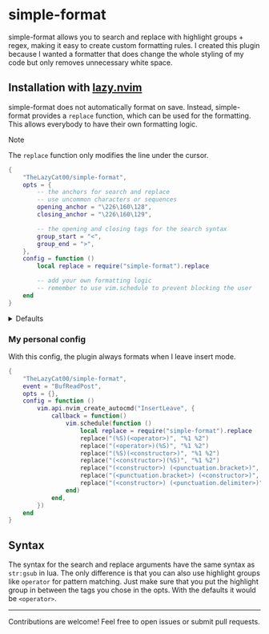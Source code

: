 # simple-format

simple-format allows you to search and replace with highlight groups + regex, making it easy to create custom formatting rules.
I created this plugin because I wanted a formatter that does change the whole styling of my code but only removes unnecessary white space.

## Installation with [lazy.nvim](https://github.com/folke/lazy.nvim)

simple-format does not automatically format on save. Instead, simple-format provides a `replace` function, which can be used for the formatting. This allows everybody to have their own formatting logic.

> [!NOTE]
> The `replace` function only modifies the line under the cursor.

```lua
{
    "TheLazyCat00/simple-format",
    opts = {
        -- the anchors for search and replace
        -- use uncommon characters or sequences
        opening_anchor = "\226\160\128",
        closing_anchor = "\226\160\129",

        -- the opening and closing tags for the search syntax
        group_start = "<",
        group_end = ">",
    },
    config = function ()
        local replace = require("simple-format").replace

        -- add your own formatting logic
        -- remember to use vim.schedule to prevent blocking the user
    end
}
```

<details>
<summary>Defaults</summary>

```lua
{
    -- HACK: use uncommon characters as anchors
    opening_anchor = "\226\160\128",
    closing_anchor = "\226\160\129",
    group_start = "<",
    group_end = ">",
}
```
</details>

### My personal config

With this config, the plugin always formats when I leave insert mode.

```lua
{
    "TheLazyCat00/simple-format",
    event = "BufReadPost",
    opts = {},
    config = function ()
        vim.api.nvim_create_autocmd("InsertLeave", {
            callback = function()
                vim.schedule(function ()
                    local replace = require("simple-format").replace
                    replace("(%S)(<operator>)", "%1 %2")
                    replace("(<operator>)(%S)", "%1 %2")
                    replace("(%S)(<constructor>)", "%1 %2")
                    replace("(<constructor>)(%S)", "%1 %2")
                    replace("(<constructor>) (<punctuation.bracket>)", "%1%2")
                    replace("(<punctuation.bracket>) (<constructor>)", "%1%2")
                    replace("(<constructor>) (<punctuation.delimiter>)", "%1%2")
                end)
            end,
        })
    end
}
```

## Syntax
The syntax for the search and replace arguments have the same syntax as `str:gsub` in lua.
The only difference is that you can also use highlight groups like `operator` for pattern matching.
Just make sure that you put the highlight group in between the tags you chose in the opts.
With the defaults it would be `<operator>`.

---
Contributions are welcome! Feel free to open issues or submit pull requests.
